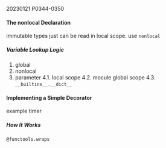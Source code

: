 20230121    P0344-0350
#### The nonlocal Declaration

immutable types just can be read in local scope.
use `nonlocal`

##### Variable Lookup Logic
1. global
2. nonlocal
3. parameter
    4.1. local scope
    4.2. mocule global scope
    4.3. `__builtins__.__dict__`

#### Implementing a Simple Decorator

example timer

##### How It Works
`@functools.wraps`
